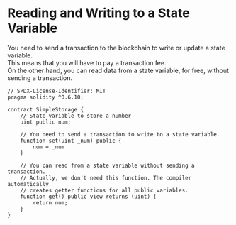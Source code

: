# Reading and Writing to a State Variable  
You need to send a transaction to the blockchain to write or update a state variable.  
This means that you will have to pay a transaction fee.  
On the other hand, you can read data from a state variable, for free, without sending a transaction.  

```
// SPDX-License-Identifier: MIT
pragma solidity ^0.6.10;

contract SimpleStorage {
	// State variable to store a number
	uint public num;

	// You need to send a transaction to write to a state variable.
	function set(uint _num) public {
		num = _num
	}

	// You can read from a state variable without sending a transaction.
	// Actually, we don't need this function. The compiler automatically
	// creates getter functions for all public variables.
	function get() public view returns (uint) {
		return num;
	}
}
```